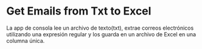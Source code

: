 # Get Emails from Txt to  Excel

La app de consola lee un archivo de texto(txt), extrae correos electrónicos utilizando una expresión regular y los guarda en un archivo de Excel en una columna única.


